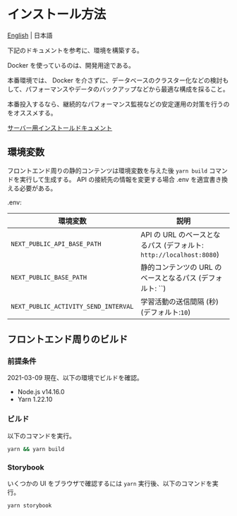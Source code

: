 # インストール方法

[English](INSTALL-en.md) | 日本語

下記のドキュメントを参考に、環境を構築する。

Docker を使っているのは、開発用途である。

本番環境では、 Docker を介さずに、データベースのクラスター化などの検討もして、パフォーマンスやデータのバックアップなどから最適な構成を採ること。

本番投入するなら、継続的なパフォーマンス監視などの安定運用の対策を行うのをオススメする。

[サーバー用インストールドキュメント](./server/README.md)

## 環境変数

フロントエンド周りの静的コンテンツは環境変数を与えた後 `yarn build` コマンドを実行して生成する。
API の接続先の情報を変更する場合 .env を適宜書き換える必要がある。

.env:

| 環境変数                             | 説明                                                                |
| ------------------------------------ | ------------------------------------------------------------------- |
| `NEXT_PUBLIC_API_BASE_PATH`          | API の URL のベースとなるパス (デフォルト: `http://localhost:8080`) |
| `NEXT_PUBLIC_BASE_PATH`              | 静的コンテンツの URL のベースとなるパス (デフォルト: ``)            |
| `NEXT_PUBLIC_ACTIVITY_SEND_INTERVAL` | 学習活動の送信間隔 (秒) (デフォルト:`10`)                           |

## フロントエンド周りのビルド

### 前提条件

2021-03-09 現在、以下の環境でビルドを確認。

- Node.js v14.16.0
- Yarn 1.22.10

### ビルド

以下のコマンドを実行。

```sh
yarn && yarn build
```

### Storybook

いくつかの UI をブラウザで確認するには `yarn` 実行後、以下のコマンドを実行。

```sh
yarn storybook
```
